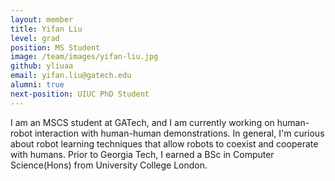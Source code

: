 ```yaml
---
layout: member
title: Yifan Liu
level: grad
position: MS Student
image: /team/images/yifan-liu.jpg
github: yliuaa
email: yifan.liu@gatech.edu
alumni: true
next-position: UIUC PhD Student
---
```


I am an MSCS student at GATech, and I am currently working on human-robot interaction with human-human demonstrations. In general, I'm curious about robot learning techniques that allow robots to coexist and cooperate with humans. Prior to Georgia Tech, I earned a BSc in Computer Science(Hons) from University College London.

